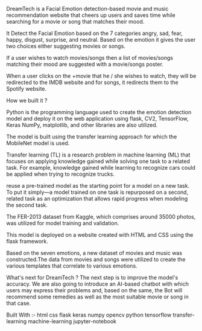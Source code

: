 DreamTech is a Facial Emotion detection-based movie and music recommendation website that cheers up users and saves time while searching for a movie or song that matches their mood.

It Detect the Facial Emotion based on the 7 categories angry, sad, fear, happy, disgust, surprise, and neutral.
Based on the emotion it gives the user two choices either suggesting movies or songs.

If a user wishes to watch movies/songs then a list of movies/songs matching their mood are suggested with a movie/songs poster.

When a user clicks on the +movie that he / she wishes to watch, they will be redirected to the IMDB website and for songs, it redirects them to the Spotify website.

How we built it ?

Python is the programming language used to create the emotion detection model and deploy it on the web application using flask, CV2, TensorFlow, Keras NumPy, matplotlib, and other libraries are also utilized. 

The model is built using the transfer learning approach for which the MobileNet model is used.

Transfer learning (TL) is a research problem in machine learning (ML) that focuses on applying knowledge gained while solving one task to a related task. For example, knowledge gained while learning to recognize cars could be applied when trying to recognize trucks.

reuse a pre-trained model as the starting point for a model on a new task. To put it simply—a model trained on one task is repurposed on a second, related task as an optimization that allows rapid progress when modeling the second task.

The FER-2013 dataset from Kaggle, which comprises around 35000 photos, was utilized for model training and validation.

This model is deployed on a website created with HTML and CSS using the flask framework. 

Based on the seven emotions, a new dataset of movies and music was constructed.The data from movies and songs were utilized to create the various templates that correlate to various emotions.


What's next for DreamTech ?
The next step is to improve the model's accuracy. We are also going to introduce an AI-based chatbot with which users may express their problems and, based on the same, the Bot will recommend some remedies as well as the most suitable movie or song in that case.

Built With :-
html
css
flask
keras
numpy
opencv
python
tensorflow
transfer-learning
machine-learning
jupyter-notebook

